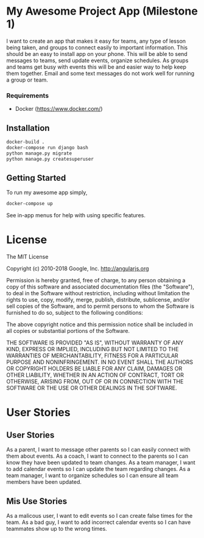 # My Awesome Project App (Milestone 1)
I want to create an app that makes it easy for teams, any type of lesson being taken, and groups to connect easily to important information.  This should be an easy to install app on your phone.  This will be able to send messages to teams, send update events, organize schedules.  As groups and teams get busy with events this will be and easier way to help keep them together.  Email and some text messages do not work well for running a group or team.

### Requirements
* Docker (https://www.docker.com/)

## Installation
```bash
docker-build .
docker-compose run django bash
python manage.py migrate
python manage.py createsuperuser
```

## Getting Started
To run my awesome app simply,
```bash
docker-compose up
```
See in-app menus for help with using specific features.

# License

The MIT License

Copyright (c) 2010-2018 Google, Inc. http://angularjs.org

Permission is hereby granted, free of charge, to any person obtaining a copy
of this software and associated documentation files (the "Software"), to deal
in the Software without restriction, including without limitation the rights
to use, copy, modify, merge, publish, distribute, sublicense, and/or sell
copies of the Software, and to permit persons to whom the Software is
furnished to do so, subject to the following conditions:

The above copyright notice and this permission notice shall be included in
all copies or substantial portions of the Software.

THE SOFTWARE IS PROVIDED "AS IS", WITHOUT WARRANTY OF ANY KIND, EXPRESS OR
IMPLIED, INCLUDING BUT NOT LIMITED TO THE WARRANTIES OF MERCHANTABILITY,
FITNESS FOR A PARTICULAR PURPOSE AND NONINFRINGEMENT. IN NO EVENT SHALL THE
AUTHORS OR COPYRIGHT HOLDERS BE LIABLE FOR ANY CLAIM, DAMAGES OR OTHER
LIABILITY, WHETHER IN AN ACTION OF CONTRACT, TORT OR OTHERWISE, ARISING FROM,
OUT OF OR IN CONNECTION WITH THE SOFTWARE OR THE USE OR OTHER DEALINGS IN
THE SOFTWARE.

# User Stories
## User Stories
As a parent, I want to message other parents so I can easily connect with them about events.
As a coach, I want to connect to the parents so I can know they have been updated to team changes.
As a team manager, I want to add calendar events so I can update the team regarding changes.
As a team manager, I want to organize schedules so I can ensure all team members have been updated.

## Mis Use Stories
As a malicous user, I want to edit events so I can create false times for the team.
As a bad guy, I want to add incorrect calendar events so I can have teammates show up to the wrong times.
